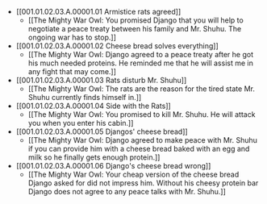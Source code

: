 - [[001.01.02.03.A.00001.01 Armistice rats agreed]]
	- [[The Mighty War Owl: You promised Django that you will help to negotiate a peace treaty between his family and Mr. Shuhu. The ongoing war has to stop.]]
- [[001.01.02.03.A.00001.02 Cheese bread solves everything]]
	- [[The Mighty War Owl: Django agreed to a peace treaty after he got his much needed proteins. He reminded me that he will assist me in any fight that may come.]]
- [[001.01.02.03.A.00001.03 Rats disturb Mr. Shuhu]]
	- [[The Mighty War Owl: The rats are the reason for the tired state Mr. Shuhu currently finds himself in.]]
- [[001.01.02.03.A.00001.04 Side with the Rats]]
	- [[The Mighty War Owl: You promised to kill Mr. Shuhu. He will attack you when you enter his cabin.]]
- [[001.01.02.03.A.00001.05 Djangos' cheese bread]]
	- [[The Mighty War Owl: Django agreed to make peace with Mr. Shuhu if you can provide him with a cheese bread baked with an egg and milk so he finally gets enough protein.]]
- [[001.01.02.03.A.00001.06 Django's cheese bread wrong]]
	- [[The Mighty War Owl: Your cheap version of the cheese bread Django asked for did not impress him. Without his cheesy protein bar Django does not agree to any peace talks with Mr. Shuhu.]]